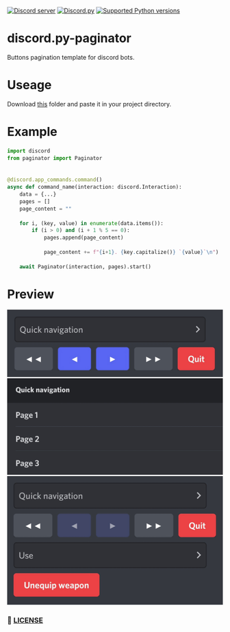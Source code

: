 [![Discord server](https://discord.com/api/guilds/843994109366501376/embed.png)](https://discord.gg/DFDUpXJNdc)
[![Discord.py](https://img.shields.io/badge/Discord.py-2.0-blue)](https://github.com/Rapptz/discord.py)
[![Supported Python versions](https://img.shields.io/pypi/pyversions/discord.py.svg)](https://pypi.python.org/pypi/discord.py)

# discord.py-paginator
Buttons pagination template for discord bots.

# Useage
Download [this](paginator) folder and paste it in your project directory.

# Example
```py
import discord
from paginator import Paginator


@discord.app_commands.command()
async def command_name(interaction: discord.Interaction):
    data = {...}
    pages = []
    page_content = ""

    for i, (key, value) in enumerate(data.items()):
        if (i > 0) and (i + 1 % 5 == 0):
            pages.append(page_content)

            page_content += f"{i+1}. {key.capitalize()} `{value}`\n")

    await Paginator(interaction, pages).start()
```

# Preview
![layout-preview](images/layout.jpg)
![quick-navigation-preview](images/quick-navigation.jpg)
![custom-children-preview](images/custom_children.jpg)

### :scroll: [LICENSE](LICENSE)
